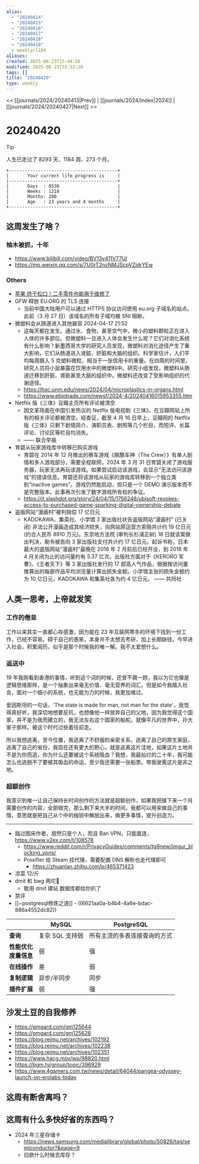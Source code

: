 ```yaml
---
alias:
  - "20240414"
  - "20240415"
  - "20240416"
  - "20240417"
  - "20240418"
  - "20240419"
  - weekly/1184
aliases:
created: 2025-08-23T15:44:56
modified: 2025-08-23T15:52:20
tags: []
title: "20240420"
type: weekly
---
```


<< [[journals/2024/20240413|Prev]] | [[journals/2024/index|2024]] | [[journals/2024/20240427|Next]] >>

# 20240420

> [!tip]
> 人生已走过了 8293 天、1184 周、273 个月。

```shell
+-----------------------------------------+
|       Your current life progress is     |
|-----------------------------------------+
|       Days  : 8530                      |
|       Weeks : 1218                      |
|       Months: 280                       |
|       Age   : 23 years and 4 months     |
+-----------------------------------------+
```

## 这周发生了啥？

### 柚木被抓，十年

- https://www.bilibili.com/video/BV13v411V77U/
- https://mp.weixin.qq.com/s/7U0rT2nzNMJScpVZidrYEw

### Others

- [苹果 终于松口！二手零件也能用于维修了](https://www.leikeji.com/article/62377)
- GFW 释放 EU.ORG 的 TLS 连接
	- 当前中国大陆用户可以通过 HTTPS 协议访问使用 eu.org 子域名的站点。此前（3 月 27 日）该域名的所有子域均被 SNI 阻断。
- 微塑料会从肠道进入其他器官 2024-04-17 21:52
	- 这每天都在发生。通过水、食物，甚至空气中，微小的塑料颗粒正在进入人体的许多部位。但微塑料一旦进入人体会发生什么呢？它们对消化系统有什么影响？新墨西哥大学的研究人员发现，微塑料对消化途径产生了重大影响，它们从肠道进入肾脏、肝脏和大脑的组织。科学家估计，人们平均每周摄入 5 克塑料微粒，相当于一张信用卡的重量。在四周的时间里，研究人员将小鼠暴露在饮用水中的微塑料中。研究小组发现，微塑料从肠道迁移到肝脏、肾脏甚至大脑的组织中。微塑料还改变了受影响组织的代谢途径。
	- https://hsc.unm.edu/news/2024/04/microplastics-in-organs.html
	- https://www.ebiotrade.com/newsf/2024-4/20240416015953355.htm
- Netflix 版《三体》豆瓣主页所有评论被清空
	- 因文革场面在中国引发热议的 Netflix 版电视剧《三体》，在豆瓣网站上所有的相关评论都被清空。经查证，截至 4 月 16 日早上，豆瓣网的 Netflix 版《三体》只剩下剧情简介、演职员表、剧照等几个栏目，而短评、长篇评论、讨论区等栏目均消失。
	- —— 联合早报
- 育碧从玩家游戏库中转移已购买游戏
	- 育碧在 2014 年 12 月推出的赛车游戏《飙酷车神（The Crew）》有单人剧情和多人游戏部分，需要全程联网，2024 年 3 月 31 日育碧关闭了游戏服务器，玩家无法再玩该游戏。如果尝试启动该游戏，会显示“无法访问该游戏”的错误信息。育碧还将该游戏从玩家的游戏库转移到一个独立类别“inactive games”。游戏仍然能启动，但只是一个 DEMO 演示版本而不是完整版本。此事再次引发了数字游戏所有权的争议。
	- https://it.slashdot.org/story/24/04/15/1756248/ubisoft-revokes-access-to-purchased-game-sparking-digital-ownership-debate
- 盗版网站“漫画村”被判赔偿 17 亿日元
	- KADOKAWA、集英社、小学馆 3 家出版社状告盗版网站“漫画村” (已关闭) 非法公开漫画造成其经济损失，向网站原运营方索赔共计约 19 亿日元 (约合人民币 8910 万元)。东京地方法院 (审判长杉浦正树) 18 日就该案做出判决，勒令被告向 3 家出版社支付共计约 17 亿日元。起诉书称，日本最大的盗版网站“漫画村”最晚在 2016 年 2 月前后已经开设，到 2018 年 4 月关闭为止的访问量约有 5.37 亿次。出版社方面对于《KERORO 军曹》、《王者天下》等 3 家出版社发行的 17 部高人气作品，根据按访问量推算出的每部作品平均浏览量计算出损失金额。小学馆主张的损失金额约为 10 亿日元，KADOKAWA 和集英社各为约 4 亿日元。
	  —— 共同社

## 人类一思考，上帝就发笑

### 工作的倦怠

工作以来其实一直都心存感激，因为能在 23 年互联网寒冬的环境下找到一份工作，已经不容易。碍于自己的愚笨，本身并不太想去考研，加上长期缺钱，今早进入社会，积累阅历，似乎是那个时候我的唯一解。我不太爱想什么。

### 返送中

19 年我刚看到香港的事情，听到这个词的时候，还曾不屑一顾，我以为它也像是逻辑思维那样，是一个抽象出来毫无价值、毫无营养的词汇。但是如今我踏入社会，面对一个细小的系统，也无能为力的时候，我更加难过。

爱因斯坦的一句话，'The state is made for man, not man for the state'，我觉得真好听，我深切地想要反抗，也想像他一样放弃自己的父地，因为我觉得这个国家，并不是为我而建立的，我无法左右这个国家的船舵。就像平凡的世界中，孙大家子那样。被这个时代过些着往前走。

所以我想逃离，至今位置，我逃离了不舒服的亲密关系，逃离了自己的原生家庭，逃离了自己的省份，我现在还有更大的野心，就是逃离这片洼地，如果这片土地并不是为你而造，你为什么还要被这个系统吸血？我想，我最灿烂的二十年，我可能怎么也逃脱不了要被其吸血的命运，至少我还需要一张船票。带我驶离这片是非之地。

### 超额创作

我意识到唯一让自己保持长时间创作的方法就是超额创作，如果我把接下来一个月需要创作的内容，全部做完，那么剩下来大半的时间，我都可以用来做自己的事情，意思就是把自己从个中的枷锁中解放出来，做更多事情，提升创造力。

---

- 路过图床作者，居然只是个人，而且 Ban VPN，只能直连，https://www.v2ex.com/t/108578
    - https://www.reddit.com/r/PrivacyGuides/comments/tg9new/imgur_blocking_vpns/
  - Proxifier 给 Steam 挂代理，需要配置 DNS 解析也走代理即可
    - https://zhuanlan.zhihu.com/p/465371423
- 凉菜 12/斤
- dmit 和 bwg 两坨💩
	- 敢用 dmit 建站 数据库都给你扒了
- 禁评
- [[~postgresql修炼之道]]
      - ((6621aa0a-b4b4-4a6e-bdac-886a4552dc82))

| |**MySQL**| **PostgreSQL**|
|---|---|---|
|**查询**|复杂 SQL 支持弱 | 所有主流的多表连接查询的方式 |
|**性能优化**<br>**度量信息**| 弱 | 强|
|**在线操作**|差|弱|
|**复制逻辑**|异步/半同步|同步|
|**插件扩展**|弱|强|

## 沙发土豆的自我修养

- https://gmgard.com/gm125644
- https://gmgard.com/gm125626
- https://blog.reimu.net/archives/102192
- https://blog.reimu.net/archives/102238
- https://blog.reimu.net/archives/102351
- https://www.hacg.mov/wp/98820.html
- https://bgm.tv/group/topic/396929
- https://www.4gamers.com.tw/news/detail/64044/pangea-odyssey-launch-on-erolabs-today

## 这周有断舍离吗？

## 这周有什么多快好省的东西吗？

- 2024 年三星存储卡
	- https://news.samsung.com/medialibrary/global/photo/50826/tag/semiconductor?&page=9
	- 旧款什么时候去库存？
